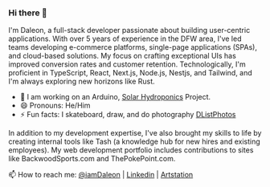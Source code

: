### Hi there 👋

I'm Daleon, a full-stack developer passionate about building user-centric applications.  With over 5 years of experience in the DFW area, I've led teams developing e-commerce platforms, single-page applications (SPAs), and cloud-based solutions.  My focus on crafting exceptional UIs has improved conversion rates and customer retention.  Technologically, I'm proficient in TypeScript, React, Next.js, Node.js, Nestjs, and Tailwind, and I'm always exploring new horizons like Rust.

- 🔭 I am working on an Arduino, [Solar Hydroponics](https://github.com/IamDaleon/SolarHydroPonics) Project.
- 😄 Pronouns: He/Him
- ⚡ Fun facts: I skateboard, draw, and do photography [DListPhotos](https://instagram/DListPhotos)

In addition to my development expertise, I've also brought my skills to life by creating internal tools like Tash (a knowledge hub for new hires and existing employees).  My web development portfolio includes contributions to sites like BackwoodSports.com and ThePokePoint.com. 

📫 How to reach me: [@iamDaleon](https://twitter.com/iamDaleon) | [Linkedin](https://www.linkedin.com/in/daleonlisthrop/) | [Artstation](https://iamdaleon.artstation.com)
